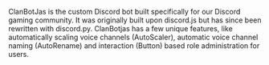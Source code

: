 ClanBotJas is the custom Discord bot built specifically for our Discord gaming community. It was originally built upon discord.js but has since been rewritten with discord.py. ClanBotjas has a few unique features, like automatically scaling voice channels (AutoScaler), automatic voice channel naming (AutoRename) and interaction (Button) based role administration for users.